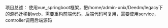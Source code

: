 项目总述：
使用vue_springboot框架，把/home/admin-unix/Deedm/legacy下的源码迁移到web，需要重构前端代码，后端代码可复用，需要使用service，controller调用后端源码
